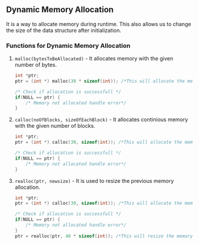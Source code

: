 ## Dynamic Memory Allocation 
It is a way to allocate memory during runtime. This also allows us to change the 
size of the data structure after initialization.

### Functions for Dynamic Memory Allocation 

1.  `malloc(bytesToBeAllocated)` - It allocates memory with the given number of bytes.
    ```c
    int *ptr;
    ptr = (int *) malloc(30 * sizeof(int)); /*This will allocate the memory for storing 30 integers */

    /* Check if allocation is successfull */
    if(NULL == ptr) {
        /* Memory not allocated handle error*/
    }
    ```
1.  `calloc(noOfBlocks, sizeOfEachBlock)` - It allocates continious memory with the given number of blocks.
    ```c
    int *ptr;
    ptr = (int *) calloc(30, sizeof(int)); /*This will allocate the memory for storing 30 integers */

    /* Check if allocation is successfull */
    if(NULL == ptr) {
        /* Memory not allocated handle error*/
    }
    ```

1.  `realloc(ptr, newsize)` - It is used to resize the previous memory allocation. 
    ```c
    int *ptr;
    ptr = (int *) calloc(30, sizeof(int)); /*This will allocate the memory for storing 30 integers */

    /* Check if allocation is successfull */
    if(NULL == ptr) {
        /* Memory not allocated handle error*/
    }
    ptr = realloc(ptr, 40 * sizeof(int)); /*This will resize the memory for storing 40 integers */
    ```